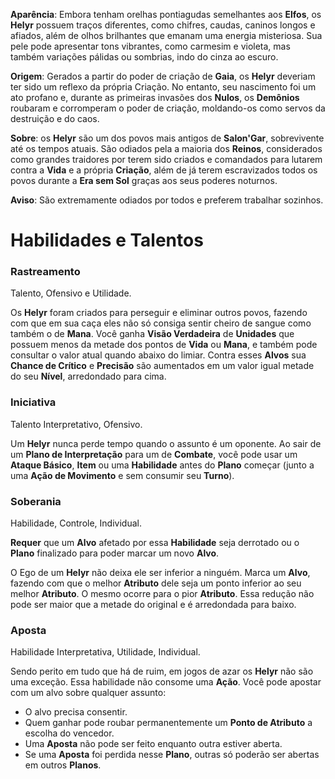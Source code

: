 **Aparência**: Embora tenham orelhas pontiagudas semelhantes aos **Elfos**, os **Helyr** possuem traços diferentes, como chifres, caudas, caninos longos e afiados, além de olhos brilhantes que emanam uma energia misteriosa. Sua pele pode apresentar tons vibrantes, como carmesim e violeta, mas também variações pálidas ou sombrias, indo do cinza ao escuro.

**Origem**: Gerados a partir do poder de criação de **Gaia**, os **Helyr** deveriam ter sido um reflexo da própria Criação. No entanto, seu nascimento foi um ato profano e, durante as primeiras invasões dos **Nulos**, os **Demônios** roubaram e corromperam o poder de criação, moldando-os como servos da destruição e do caos.

**Sobre**: os **Helyr** são um dos povos mais antigos de **Salon'Gar**, sobrevivente até os tempos atuais. São odiados pela a maioria dos **Reinos**, considerados como grandes traidores por terem sido criados e comandados para lutarem contra a **Vida** e a própria **Criação**, além de já terem escravizados todos os povos durante a **Era sem Sol** graças aos seus poderes noturnos.

**Aviso**: São extremamente odiados por todos e preferem trabalhar sozinhos.

# Habilidades e Talentos

### Rastreamento

Talento, Ofensivo e Utilidade.

Os **Helyr** foram criados para perseguir e eliminar outros povos, fazendo com que em sua caça eles não só consiga sentir cheiro de sangue como também o de **Mana**. Você ganha **Visão Verdadeira** de **Unidades** que possuem menos da metade dos pontos de **Vida** ou **Mana**, e também pode consultar o valor atual quando abaixo do limiar. Contra esses **Alvos** sua **Chance de Crítico** e **Precisão** são aumentados em um valor igual metade do seu **Nível**, arredondado para cima.

### Iniciativa

Talento Interpretativo, Ofensivo.

Um **Helyr** nunca perde tempo quando o assunto é um oponente. Ao sair de um **Plano de Interpretação** para um de **Combate**, você pode usar um **Ataque Básico**, **Item** ou uma **Habilidade** antes do **Plano** começar (junto a uma **Ação de Movimento** e sem consumir seu **Turno**).

### Soberania

Habilidade, Controle, Individual.

**Requer** que um **Alvo** afetado por essa **Habilidade** seja derrotado ou o **Plano** finalizado para poder marcar um novo **Alvo**.

O Ego de um **Helyr** não deixa ele ser inferior a ninguém. Marca um **Alvo**, fazendo com que o melhor **Atributo** dele seja um ponto inferior ao seu melhor **Atributo**. O mesmo ocorre para o pior **Atributo**. Essa redução não pode ser maior que a metade do original e é arredondada para baixo.

### Aposta

Habilidade Interpretativa, Utilidade, Individual.

Sendo perito em tudo que há de ruim, em jogos de azar os **Helyr** não são uma exceção. Essa habilidade não consome uma **Ação**. Você pode apostar com um alvo sobre qualquer assunto:
* O alvo precisa consentir.
* Quem ganhar pode roubar permanentemente um **Ponto de Atributo** a escolha do vencedor.
* Uma **Aposta** não pode ser feito enquanto outra estiver aberta.
* Se uma **Aposta** foi perdida nesse **Plano**, outras só poderão ser abertas em outros **Planos**.